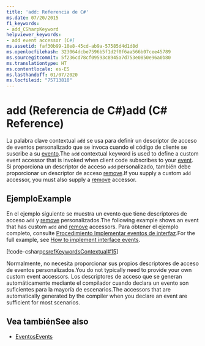 ```yaml
---
title: 'add: Referencia de C#'
ms.date: 07/20/2015
f1_keywords:
- add_CSharpKeyword
helpviewer_keywords:
- add event accessor [C#]
ms.assetid: faf30b99-10e8-45cd-ab9a-57585d4d1d8d
ms.openlocfilehash: 323064dcbe7596b5f1d2f0f6aa566b07cee45789
ms.sourcegitcommit: 5f236cd78cf09593c8945a7d753e0850e96a0b80
ms.translationtype: HT
ms.contentlocale: es-ES
ms.lasthandoff: 01/07/2020
ms.locfileid: "75713810"
---
```

# <a name="add-c-reference"></a><span data-ttu-id="38a74-102">add (Referencia de C#)</span><span class="sxs-lookup"><span data-stu-id="38a74-102">add (C# Reference)</span></span>
<span data-ttu-id="38a74-103">La palabra clave contextual `add` se usa para definir un descriptor de acceso de eventos personalizado que se invoca cuando el código de cliente se suscribe a su [evento](./event.md).</span><span class="sxs-lookup"><span data-stu-id="38a74-103">The `add` contextual keyword is used to define a custom event accessor that is invoked when client code subscribes to your [event](./event.md).</span></span> <span data-ttu-id="38a74-104">Si proporciona un descriptor de acceso `add` personalizado, también debe proporcionar un descriptor de acceso [remove](./remove.md).</span><span class="sxs-lookup"><span data-stu-id="38a74-104">If you supply a custom `add` accessor, you must also supply a [remove](./remove.md) accessor.</span></span>  
  
## <a name="example"></a><span data-ttu-id="38a74-105">Ejemplo</span><span class="sxs-lookup"><span data-stu-id="38a74-105">Example</span></span>  
<span data-ttu-id="38a74-106">En el ejemplo siguiente se muestra un evento que tiene descriptores de acceso `add` y [remove](./remove.md) personalizados.</span><span class="sxs-lookup"><span data-stu-id="38a74-106">The following example shows an event that has custom `add` and [remove](./remove.md) accessors.</span></span> <span data-ttu-id="38a74-107">Para obtener el ejemplo completo, consulte [Procedimiento Implementar eventos de interfaz](../../programming-guide/events/how-to-implement-interface-events.md).</span><span class="sxs-lookup"><span data-stu-id="38a74-107">For the full example, see [How to implement interface events](../../programming-guide/events/how-to-implement-interface-events.md).</span></span>
  
[!code-csharp[csrefKeywordsContextual#15](~/samples/snippets/csharp/VS_Snippets_VBCSharp/csrefKeywordsContextual/CS/csrefKeywordsContextual.cs#15)]
  
 <span data-ttu-id="38a74-108">Normalmente, no necesita proporcionar sus propios descriptores de acceso de eventos personalizados.</span><span class="sxs-lookup"><span data-stu-id="38a74-108">You do not typically need to provide your own custom event accessors.</span></span> <span data-ttu-id="38a74-109">Los descriptores de acceso que se generan automáticamente mediante el compilador cuando declara un evento son suficientes para la mayoría de escenarios.</span><span class="sxs-lookup"><span data-stu-id="38a74-109">The accessors that are automatically generated by the compiler when you declare an event are sufficient for most scenarios.</span></span>  
  
## <a name="see-also"></a><span data-ttu-id="38a74-110">Vea también</span><span class="sxs-lookup"><span data-stu-id="38a74-110">See also</span></span>

- [<span data-ttu-id="38a74-111">Eventos</span><span class="sxs-lookup"><span data-stu-id="38a74-111">Events</span></span>](../../programming-guide/events/index.md)
